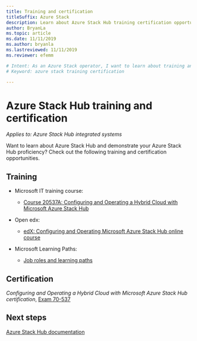 ```yaml
---
title: Training and certification
titleSuffix: Azure Stack
description: Learn about Azure Stack Hub training certification opportunities.
author: BryanLa
ms.topic: article
ms.date: 11/11/2019
ms.author: bryanla
ms.lastreviewed: 11/11/2019
ms.reviewer: efemm

# Intent: As an Azure Stack operator, I want to learn about training and certificiation opportunities.
# Keyword: azure stack training certification

---
```



# Azure Stack Hub training and certification

*Applies to: Azure Stack Hub integrated systems*

Want to learn about Azure Stack Hub and demonstrate your Azure Stack Hub proficiency? Check out the following training and certification opportunities.

## Training

- Microsoft IT training course:
   - [Course 20537A: Configuring and Operating a Hybrid Cloud with Microsoft Azure Stack Hub](https://aka.ms/azsmoc)

- Open edx:
   - [edX: Configuring and Operating Microsoft Azure Stack Hub online course]()
   
- Microsoft Learning Paths:
   - [Job roles and learning paths](https://azure.microsoft.com/training/learning-paths/)

## Certification

*Configuring and Operating a Hybrid Cloud with Microsoft Azure Stack Hub certification*, [Exam 70-537](https://www.microsoft.com/learning/exam-70-537.aspx)

## Next steps

[Azure Stack Hub documentation](./index.yml)